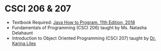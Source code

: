 # CSCI 206 & 207

- Textbook Required: [Java How to Program. 11th Edition, 2018](https://www.amazon.com/Java-Program-Early-Objects-Deitel/dp/0134743350/)
- Fundamentals of Programming (CSCI 206) taught by Ms. Natasha Delahaunt
- Introduction to Object Oriented Programming (CSCI 207) taught by [Dr. Karina Liles](https://www.claflin.edu/academics-research/faculty-research/meet-our-faculty/dr.-karina-liles)
